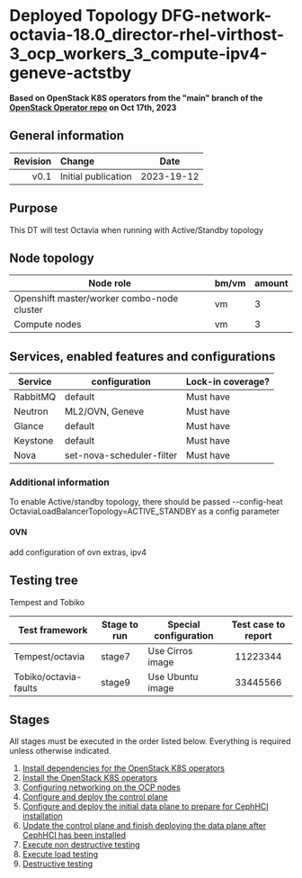# Deployed Topology DFG-network-octavia-18.0_director-rhel-virthost-3_ocp_workers_3_compute-ipv4-geneve-actstby

**Based on OpenStack K8S operators from the "main" branch of the [OpenStack Operator repo](https://github.com/openstack-k8s-operators/openstack-operator/tree/78b3c876eaf9168f9d95b201997ebdc2da42fa02) on Oct 17th, 2023**

## General information

| Revision | Change                |    Date    |
|--------: | :-------------------- |:----------:|
| v0.1     | Initial publication   | 2023-19-12 |

## Purpose

This DT will test Octavia when running with Active/Standby topology

## Node topology
| Node role                                     | bm/vm | amount |
| --------------------------------------------- | ----- |--------|
| Openshift master/worker combo-node cluster    | vm    | 3      |
| Compute nodes                                 | vm    | 3      |

## Services, enabled features and configurations
| Service  | configuration              | Lock-in coverage? |
|----------|----------------------------|-------------------|
| RabbitMQ | default                    | Must have         |
| Neutron  | ML2/OVN, Geneve            | Must have         |
| Glance   | default                    | Must have         |
| Keystone | default                    | Must have         |
| Nova     | set-nova-scheduler-filter  | Must have         |

### Additional information
To enable Active/standby topology, there should be passed --config-heat OctaviaLoadBalancerTopology=ACTIVE_STANDBY as a config parameter

#### OVN
add configuration of ovn extras, ipv4

## Testing tree
Tempest and Tobiko

| Test framework         | Stage to run | Special configuration | Test case to report |
|------------------------| ------------ |-----------------------|:-------------------:|
| Tempest/octavia        | stage7       | Use Cirros image      |      11223344       |
| Tobiko/octavia-faults  | stage9       | Use Ubuntu image      |      33445566       |

## Stages

All stages must be executed in the order listed below.  Everything is required unless otherwise indicated.

1. [Install dependencies for the OpenStack K8S operators](stage1)
2. [Install the OpenStack K8S operators](stage2)
3. [Configuring networking on the OCP nodes](stage3)
4. [Configure and deploy the control plane](stage4)
5. [Configure and deploy the initial data plane to prepare for CephHCI installation](stage5)
6. [Update the control plane and finish deploying the data plane after CephHCI has been installed](stage6)
7. [Execute non destructive testing](stage7)
8. [Execute load testing](stage8)
9. [Destructive testing](stage9)